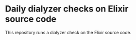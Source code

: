 # Daily dialyzer checks on Elixir source code

This repository runs a dialyzer check on the Elixir source code.